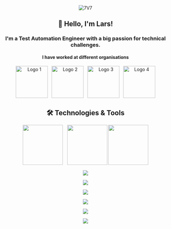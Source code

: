 <p align="center">
    <img src="https://github.com/user-attachments/assets/1f4fbfa9-fc0c-4fea-a052-2ee0bdb6e43b" alt="7V7"/>
</p>


<h2 align="center"> 👋 Hello, I'm Lars!</h2>
<h3 align="center"> I'm a Test Automation Engineer with a big passion for technical challenges.</h3>

<h4 align="center"> I have worked at different organisations </h4>

<p align="center">
    <img src="https://github.com/user-attachments/assets/b1130845-a2b0-41bf-a410-fd607f7e3c99" width="100" height="auto" alt="Logo 1"/>
    &nbsp;
    <img src="https://github.com/user-attachments/assets/5b9de25f-a040-44db-897c-6e33c67a57e0" width="100" height="auto" alt="Logo 2"/>
    &nbsp;
    <img src="https://github.com/user-attachments/assets/72b3b3ee-96cd-4a5c-84b4-0d2a24d0b74f" width="100" height="auto" alt="Logo 3"/>
    &nbsp;
    <img src="https://github.com/user-attachments/assets/e0f19fa5-d0cb-4ab7-a861-35f0f604920d" width="100" height="auto" alt="Logo 4"/>

</p>



<h2 align="center"> 🛠️ Technologies & Tools</h2>

<p align="center">
  <img src="https://github.com/user-attachments/assets/b673a5ea-2b24-47bc-8fb6-dff43ddbb7c4" height="125" width="125" style="margin-right: 10px;"/>
  <img src="https://github.com/user-attachments/assets/bc8bad54-3c04-48a2-8ad1-df2c9cf338dc" height="125" width="125"/>
  <img src="https://github.com/user-attachments/assets/362db0fc-0bd6-46b3-9299-53ce7e7e144f" height="125" width="125"/>
</p>






<p align="center">
  <a href="https://skillicons.dev">
    <img src="https://skillicons.dev/icons?i=maven,jenkins,gherkin,java,postgres,postman,selenium" />
  </a>
</p>

<p align="center">

  <a href="https://skillicons.dev">
    <img src="https://skillicons.dev/icons?i=pycharm,py,regex,rider,spring,idea,kafka" />
  </a>
</p>

<p align="center">
  <a href="https://skillicons.dev">
    <img src="https://skillicons.dev/icons?i=ubuntu,vscode,windows,visualstudio,ts,kubernetes,linux" />
  </a>
</p>

<p align="center">
  <a href="https://skillicons.dev">
    <img src="https://skillicons.dev/icons?i=androidstudio,apple,azure,bash,cs,css,md" />
  </a>
</p>

<p align="center">
  <a href="https://skillicons.dev">
    <img src="https://skillicons.dev/icons?i=cypress,docker,figma,git,github,gitlab,notion" />
  </a>
</p>

<p align="center">
  <a href="https://skillicons.dev">
    <img src="https://skillicons.dev/icons?i=grafana,html,stackoverflow,npm,js,mysql,kali" />
  </a>
</p>

